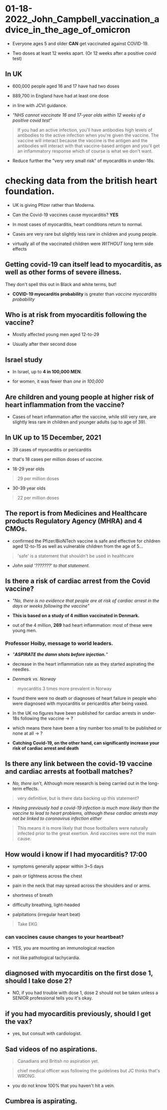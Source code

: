 # 01-18-2022_John_Campbell_vaccination_advice_in_the_age_of_omicron
- Everyone ages 5 and older **CAN** get vaccinated against COVID-19.

- Two doses at least 12 weeks apart. (Or 12 weeks after a positive covid test)

## In UK
- 600,000 people aged 16 and 17 have had two doses

- 889,700 in England have had at least one dose

- in line with JCVI guidance.

- *"NHS cannot vaccinate 16 and 17-year olds within 12 weeks of a positive covid test"*

> If you had an active infection, you'll have antibodies high levels of antibodies to the active infection when you're given the vaccine. The vaccine will interact because the vaccine is the antigen and the antibodies will interact with that vaccine-based antigen and you'll get an inflammatory response which of course is what we don't want.

- Reduce further the "very very small risk" of myocarditis in under-18s.

# checking data from the british heart foundation.

- UK is giving Pfizer rather than Moderna.

- Can the Covid-19 vaccines cause myocarditis? **YES**

- In most cases of myocarditis, heart conditions return to normal.

- Cases are very rare but slightly less rare in children and young people.

- virtually all of the vaccinated children were *WITHOUT* long term side effects

## Getting covid-19 can itself lead to myocarditis, as well as other forms of severe illness.

They don't spell this out in Black and white terms, but!

- **COVID-19 myocarditis probability** is greater than *vaccine myocarditis probability*

## Who is at risk from myocarditis following the vaccine?

- Mostly affected young men aged 12-to-29

- Usually after their second dose

## Israel study

- In Israel, up to **4 in 100,000 MEN**.

- for women, it was fewer than *one in 100,000*

## Are children and young people at higher risk of heart inflammation from the vaccine?

- Cases of heart inflammation after the vaccine, while still very rare, are slightly less rare in children and younger adults (up to age of 39).

## In UK up to 15 December, 2021

- 39 cases of myocarditis or pericarditis

- that's 18 cases per million doses of vaccine.

- 18-29 year olds

> 29 per million doses

- 30-39 year olds

> 22 per million doses

## The report is from Medicines and Healthcare products Regulatory Agency (MHRA) and 4 CMOs.

- confirmed the Pfizer/BioNTech vaccine is safe and effective for children aged 12-to-15 as well as vulnerable children from the age of 5...

> 'safe' is a statement that shouldn't be used in healthcare

- *John said '???????' to that statement.*

## Is there a risk of cardiac arrest from the Covid vaccine?

- *"No, there is no evidence that people are at risk of cardiac arrest in the days or weeks following the vaccine"*

- **This is based on a study of 4 million vaccinated in Denmark.**

- out of the 4 million, **269** had heart inflammation: most of these were young men.

### Professor Hoiby, message to world leaders.

- *"**ASPIRATE the damn shots before injection.**"*

- decrease in the heart inflammation rate as they started aspirating the needles.

- *Denmark vs. Norway*

> myocarditis 3 times more prevalent in Norway

- found there were no death or diagnoses of heart failure in people who were diagnosed with myocarditis or pericarditis after being vaxed.

- In the UK no figures have been published for cardiac arrests in under-18s following the vaccine -> ?

- which means there have been a tiny number too small to be published or none at all -> ?

- **Catching Covid-19, on the other hand, can significantly increase your risk of cardiac arrest and death**

## Is there any link between the covid-19 vaccine and cardiac arrests at football matches?

- *No, there isn't*, Although more research is being carried out in the long-term effects.

> very definitive, but is there data backing up this statement?

- *Having previously had a covid-19 infection is much more likely than the vaccine to lead to heart problems, although these cardiac arrests may not be linked to coronavirus infection either*

> This means it is more likely that those footballers were naturally infected prior to the great exertion. And vaccines were not the main cause.

## How would i know if I had myocarditis? 17:00

- symptoms generally appear within 3~5 days

- pain or tightness across the chest 

- pain in the neck that may spread across the shoulders and or arms.

- shortness of breath

- difficulty breathing, light-headed

- palpitations (irregular heart beat)

> Take EKG

### can vaccines cause changes to your heartbeat?

- YES, you are mounting an immunological reaction

- not like pathological tachycardia.

## diagnosed with myocarditis on the first dose 1, should I take dose 2?

- NO, if you had trouble with dose 1, dose 2 should not be taken unless a SENIOR professional tells you it's okay.

## if you had myocarditis previously, should I get the vax?

- yes, but consult with cardiologist.

## Sad videos of no aspirations.

> Canadians and British no aspiration yet.

> chief medical officer was following the guidelines but JC thinks that's WRONG.

- you do not know 100% that you haven't hit a vein.

## Cumbrea is aspirating.